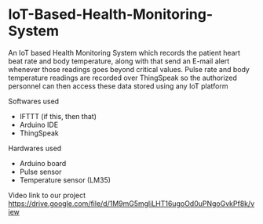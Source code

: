 # IoT-Based-Health-Monitoring-System
An IoT based Health Monitoring System which records the patient  heart beat rate and body temperature, along with that send an E-mail alert whenever those  readings goes beyond critical values. Pulse rate and body temperature readings are recorded  over ThingSpeak so the authorized personnel can then access these data stored using any IoT  platform

Softwares used
<ul>
  <li>IFTTT (if this, then that)</li>
  <li>Arduino IDE</li>
  <li>ThingSpeak</li>
</ul>
Hardwares used
<ul>
  <li>Arduino board</li>
  <liESP8266E</li>
  <li>Pulse sensor</li>
  <li>Temperature sensor (LM35)</li>
</ul>

Video link to our project
https://drive.google.com/file/d/1M9mG5mgliLHT16ugoOd0uPNgoGvkPf8k/view
